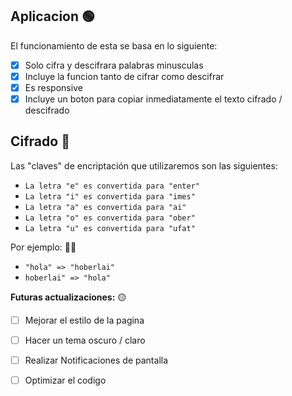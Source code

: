 ## Aplicacion 🟢
El funcionamiento de esta se basa en lo siguiente:

- [x] Solo cifra y descifrara palabras minusculas 
- [x] Incluye la funcion tanto de cifrar como descifrar
- [x] Es responsive
- [x] Incluye un boton para copiar inmediatamente el texto cifrado / descifrado

## Cifrado 🔐

Las "claves" de encriptación que utilizaremos son las siguientes:

- `La letra "e" es convertida para "enter"`
- `La letra "i" es convertida para "imes"`
- `La letra "a" es convertida para "ai"`
- `La letra "o" es convertida para "ober"`
- `La letra "u" es convertida para "ufat"`

Por ejemplo: 👋🏻

- `"hola" => "hoberlai"`
- `hoberlai" => "hola"`

**Futuras actualizaciones:** 🟡 
- [ ] Mejorar el estilo de la pagina
- [ ] Hacer un tema oscuro / claro
- [ ] Realizar Notificaciones de pantalla
- [ ] Optimizar el codigo 

